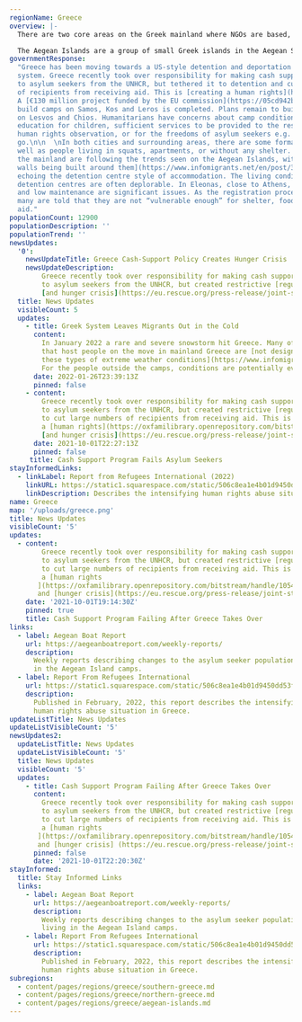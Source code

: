 ```yaml
---
regionName: Greece
overview: |-
  There are two core areas on the Greek mainland where NGOs are based, Thessaloniki and Athens. In the north of Greece, in Thessaloniki, displaced people may [seek permanent residence or prepare to travel further west](https://www.refugeesintowns.org/thessaloniki). Athens is most commonly where people are moved to from the Aegean Islands after their asylum applications have been processed. Recently, people have been transferred off the Greek islands while their asylum cases are still being processed. Some people seek permanent residence in Athens while others only stay until arrangements are made for resettlement elsewhere in Europe.

  The Aegean Islands are a group of small Greek islands in the Aegean Sea, located just a few kilometres west of Turkey. Their close proximity to the Turkish coast makes them a destination for many people seeking safety in Europe. However, smugglers have employed life-threatening and money-saving tactics, such as using unsuitable boats, providing insufficient fuel to complete the crossing, fake or no lifejackets, and sending boats despite poor sea conditions.
governmentResponse:
  "Greece has been moving towards a US-style detention and deportation
  system. Greece recently took over responsibility for making cash support payments
  to asylum seekers from the UNHCR, but tethered it to detention and cut large numbers
  of recipients from receiving aid. This is [creating a human rights](https://oxfamilibrary.openrepository.com/bitstream/handle/10546/621307/bp-detention-as-default-greece-asylum-161121-en.pdf;jsessionid=E395A5C0804B9A94EBA2F1D7907AC19F?sequence=1) and [hunger crisis](https://eu.rescue.org/press-release/joint-statement-are-you-eligible-eat).
  A [€130 million project funded by the EU commission](https://05cd942b-77f4-4d21-b3ea-797e75ad39b3.filesusr.com/ugd/0d6197_ec32a14581f044499e32a3f8dca9775f.pdf) to
  build camps on Samos, Kos and Leros is completed. Plans remain to build closed facilities
  on Lesvos and Chios. Humanitarians have concerns about camp conditions: access to
  education for children, sufficient services to be provided to the residents, for
  human rights observation, or for the freedoms of asylum seekers e.g. to come and
  go.\n\n  \nIn both cities and surrounding areas, there are some formal camps, as
  well as people living in squats, apartments, or without any shelter. The camps on
  the mainland are following the trends seen on the Aegean Islands, with [high concrete
  walls being built around them](https://www.infomigrants.net/en/post/32834/greece-migrant-camps-surrounded-by-concrete-walls),
  echoing the detention centre style of accommodation. The living conditions in the
  detention centres are often deplorable. In Eleonas, close to Athens, overcrowding
  and low maintenance are significant issues. As the registration procedure gets stricter
  many are told that they are not “vulnerable enough” for shelter, food, or monetary
  aid."
populationCount: 12900
populationDescription: ''
populationTrend: ''
newsUpdates:
  '0':
    newsUpdateTitle: Greece Cash-Support Policy Creates Hunger Crisis
    newsUpdateDescription:
        Greece recently took over responsibility for making cash support payments
        to asylum seekers from the UNHCR, but created restrictive [regulations](https://www.refugee.info/greece/cash-assistance-in-greece--greece/greece-cash-alliance-hotline?language=en) to cut large numbers of recipients from receiving aid. This is [creating](https://www.savethechildren.net/news/ngos-raise-alarm-growing-hunger-among-refugees-and-asylum-seekers-greece) a [human rights](https://oxfamilibrary.openrepository.com/bitstream/handle/10546/621307/bp-detention-as-default-greece-asylum-161121-en.pdf;jsessionid=E395A5C0804B9A94EBA2F1D7907AC19F?sequence=1)
        [and hunger crisis](https://eu.rescue.org/press-release/joint-statement-are-you-eligible-eat).
  title: News Updates
  visibleCount: 5
  updates:
    - title: Greek System Leaves Migrants Out in the Cold
      content:
        In January 2022 a rare and severe snowstorm hit Greece. Many of the camps
        that host people on the move in mainland Greece are [not designed to handle
        these types of extreme weather conditions](https://www.infomigrants.net/en/post/38150/greek-system-leaves-migrants-out-in-the-cold).
        For the people outside the camps, conditions are potentially even worse.
      date: 2022-01-26T23:39:13Z
      pinned: false
    - content:
        Greece recently took over responsibility for making cash support payments
        to asylum seekers from the UNHCR, but created restrictive [regulations](https://www.refugee.info/greece/cash-assistance-in-greece--greece/greece-cash-alliance-hotline?language=en)
        to cut large numbers of recipients from receiving aid. This is [creating](https://www.savethechildren.net/news/ngos-raise-alarm-growing-hunger-among-refugees-and-asylum-seekers-greece)
        a [human rights](https://oxfamilibrary.openrepository.com/bitstream/handle/10546/621307/bp-detention-as-default-greece-asylum-161121-en.pdf;jsessionid=E395A5C0804B9A94EBA2F1D7907AC19F?sequence=1)
        [and hunger crisis](https://eu.rescue.org/press-release/joint-statement-are-you-eligible-eat).
      date: 2021-10-01T22:27:13Z
      pinned: false
     title: Cash Support Program Fails Asylum Seekers
stayInformedLinks:
  - linkLabel: Report from Refugees International (2022)
    linkURL: https://static1.squarespace.com/static/506c8ea1e4b01d9450dd53f5/t/6216a3799be96a3b07de2089/1645650812924/Greece+Report+-+Feb+2022.pdf
    linkDescription: Describes the intensifying human rights abuse situation in Greece.
name: Greece
map: '/uploads/greece.png'
title: News Updates
visibleCount: '5'
updates:
  - content:
        Greece recently took over responsibility for making cash support payments
        to asylum seekers from the UNHCR, but created restrictive [regulations](https://www.refugee.info/greece/cash-assistance-in-greece--greece/greece-cash-alliance-hotline?language=en)
        to cut large numbers of recipients from receiving aid. This is [creating](https://www.savethechildren.net/news/ngos-raise-alarm-growing-hunger-among-refugees-and-asylum-seekers-greece)
        a [human rights
       ](https://oxfamilibrary.openrepository.com/bitstream/handle/10546/621307/bp-detention-as-default-greece-asylum-161121-en.pdf;jsessionid=E395A5C0804B9A94EBA2F1D7907AC19F?sequence=1)
       and [hunger crisis](https://eu.rescue.org/press-release/joint-statement-are-you-eligible-eat).
    date: '2021-10-01T19:14:30Z'
    pinned: true
    title: Cash Support Program Failing After Greece Takes Over
links:
  - label: Aegean Boat Report
    url: https://aegeanboatreport.com/weekly-reports/
    description:
      Weekly reports describing changes to the asylum seeker population living
      in the Aegean Island camps.
  - label: Report From Refugees International
    url: https://static1.squarespace.com/static/506c8ea1e4b01d9450dd53f5/t/6216a3799be96a3b07de2089/1645650812924/Greece+Report+-+Feb+2022.pdf
    description:
      Published in February, 2022, this report describes the intensifying
      human rights abuse situation in Greece.
updateListTitle: News Updates
updateListVisibleCount: '5'
newsUpdates2:
  updateListTitle: News Updates
  updateListVisibleCount: '5'
  title: News Updates
  visibleCount: '5'
  updates:
    - title: Cash Support Program Failing After Greece Takes Over
      content:
        Greece recently took over responsibility for making cash support payments
        to asylum seekers from the UNHCR, but created restrictive [regulations](https://www.refugee.info/greece/cash-assistance-in-greece--greece/greece-cash-alliance-hotline?language=en)
        to cut large numbers of recipients from receiving aid. This is [creating](https://www.savethechildren.net/news/ngos-raise-alarm-growing-hunger-among-refugees-and-asylum-seekers-greece)
        a [human rights
       ](https://oxfamilibrary.openrepository.com/bitstream/handle/10546/621307/bp-detention-as-default-greece-asylum-161121-en.pdf;jsessionid=E395A5C0804B9A94EBA2F1D7907AC19F?sequence=1)
       and [hunger crisis] (https://eu.rescue.org/press-release/joint-statement-are-you-eligible-eat).
      pinned: false
      date: '2021-10-01T22:20:30Z'
stayInformed:
  title: Stay Informed Links
  links:
    - label: Aegean Boat Report
      url: https://aegeanboatreport.com/weekly-reports/
      description:
        Weekly reports describing changes to the asylum seeker population
        living in the Aegean Island camps.
    - label: Report From Refugees International
      url: https://static1.squarespace.com/static/506c8ea1e4b01d9450dd53f5/t/6216a3799be96a3b07de2089/1645650812924/Greece+Report+-+Feb+2022.pdf
      description:
        Published in February, 2022, this report describes the intensifying
        human rights abuse situation in Greece.
subregions:
  - content/pages/regions/greece/southern-greece.md
  - content/pages/regions/greece/northern-greece.md
  - content/pages/regions/greece/aegean-islands.md
---
```

